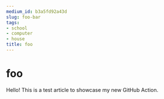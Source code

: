 ```yaml
---
medium_id: b3a5fd92a43d
slug: foo-bar
tags:
- school
- computer
- house
title: foo
---
```


# foo
Hello! This is a test article to showcase my new GitHub Action.